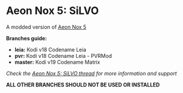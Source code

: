 # Aeon Nox 5: SiLVO
A modded version of [Aeon Nox 5](http://forum.kodi.tv/showthread.php?tid=183504)

**Branches guide:**
 - **leia:** Kodi v18 Codename Leia
 - **pvr:** Kodi v18 Codename Leia - PVRMod
 - **master:** Kodi v19 Codename Matrix
 
*Check the [Aeon Nox 5: SiLVO thread](http://forum.kodi.tv/showthread.php?tid=210069) for more information and support*

**ALL OTHER BRANCHES SHOULD NOT BE USED OR INSTALLED**
